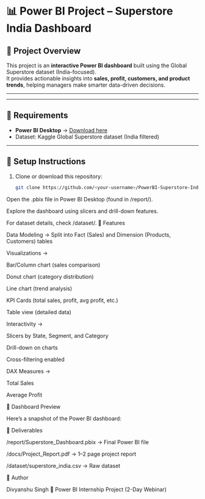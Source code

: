 # 📊 Power BI Project – Superstore India Dashboard

## 🔹 Project Overview
This project is an **interactive Power BI dashboard** built using the Global Superstore dataset (India-focused).  
It provides actionable insights into **sales, profit, customers, and product trends**, helping managers make smarter data-driven decisions.

---

---

## 🔹 Requirements
- **Power BI Desktop** → [Download here](https://powerbi.microsoft.com/desktop/)  
- Dataset: Kaggle Global Superstore dataset (India filtered)

---

## 🔹 Setup Instructions
1. Clone or download this repository:
   ```bash
   git clone https://github.com/<your-username>/PowerBI-Superstore-India-Dashboard.git
Open the .pbix file in Power BI Desktop (found in /report/).

Explore the dashboard using slicers and drill-down features.

For dataset details, check /dataset/.
🔹 Features

Data Modeling → Split into Fact (Sales) and Dimension (Products, Customers) tables

Visualizations →

Bar/Column chart (sales comparison)

Donut chart (category distribution)

Line chart (trend analysis)

KPI Cards (total sales, profit, avg profit, etc.)

Table view (detailed data)

Interactivity →

Slicers by State, Segment, and Category

Drill-down on charts

Cross-filtering enabled

DAX Measures →

Total Sales

Average Profit

🔹 Dashboard Preview

Here’s a snapshot of the Power BI dashboard:

🔹 Deliverables

/report/Superstore_Dashboard.pbix → Final Power BI file

/docs/Project_Report.pdf → 1–2 page project report

/dataset/superstore_india.csv → Raw dataset

👤 Author

Divyanshu Singh
📅 Power BI Internship Project (2-Day Webinar)
